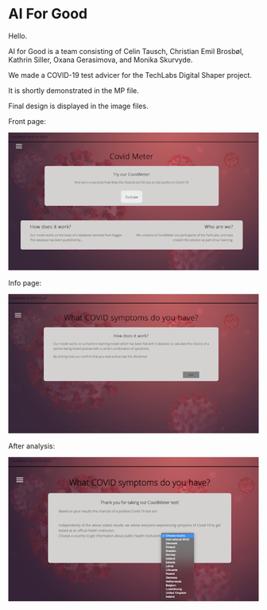 # AI For Good 

Hello. 

AI for Good is a team consisting of Celin Tausch, Christian Emil Brosbøl, Kathrin Siller, Oxana Gerasimova, and Monika Skurvyde.

We made a COVID-19 test advicer for the TechLabs Digital Shaper project. 

It is shortly demonstrated in the MP file. 

Final design is displayed in the image files. 


Front page:

![Front page](https://github.com/C21AI/AI/blob/main/ai-for-good/front_page.png)

Info page:

![Info page](https://github.com/C21AI/AI/blob/main/ai-for-good/info_before_analysis.png)

After analysis:

![After](https://github.com/C21AI/AI/blob/main/ai-for-good/image_after_analysis_without_prediction.png)
